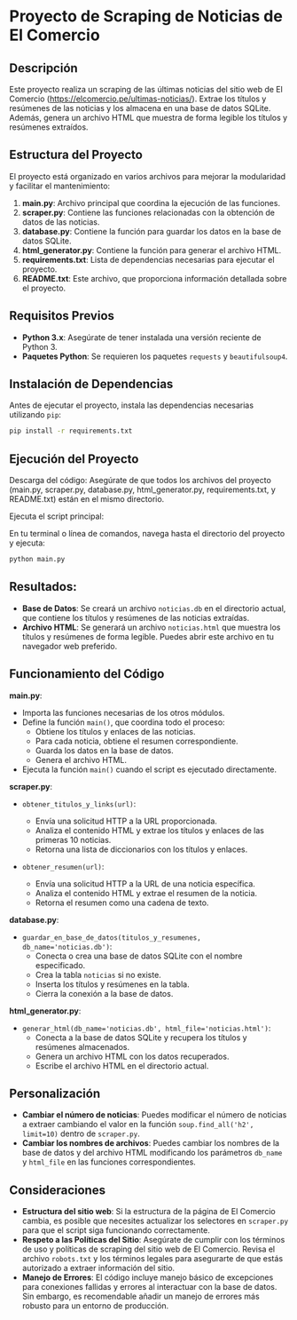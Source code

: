 
Proyecto de Scraping de Noticias de El Comercio
==============================================

Descripción
-----------

Este proyecto realiza un scraping de las últimas noticias del sitio web de El Comercio (https://elcomercio.pe/ultimas-noticias/). Extrae los títulos y resúmenes de las noticias y los almacena en una base de datos SQLite. Además, genera un archivo HTML que muestra de forma legible los títulos y resúmenes extraídos.

Estructura del Proyecto
-----------------------

El proyecto está organizado en varios archivos para mejorar la modularidad y facilitar el mantenimiento:

1. **main.py**: Archivo principal que coordina la ejecución de las funciones.
2. **scraper.py**: Contiene las funciones relacionadas con la obtención de datos de las noticias.
3. **database.py**: Contiene la función para guardar los datos en la base de datos SQLite.
4. **html_generator.py**: Contiene la función para generar el archivo HTML.
5. **requirements.txt**: Lista de dependencias necesarias para ejecutar el proyecto.
6. **README.txt**: Este archivo, que proporciona información detallada sobre el proyecto.

Requisitos Previos
------------------

- **Python 3.x**: Asegúrate de tener instalada una versión reciente de Python 3.
- **Paquetes Python**: Se requieren los paquetes `requests` y `beautifulsoup4`.

Instalación de Dependencias
---------------------------

Antes de ejecutar el proyecto, instala las dependencias necesarias utilizando `pip`:

```bash
pip install -r requirements.txt
```

Ejecución del Proyecto
----------------------

Descarga del código: Asegúrate de que todos los archivos del proyecto (main.py, scraper.py, database.py, html_generator.py, requirements.txt, y README.txt) están en el mismo directorio.

Ejecuta el script principal:

En tu terminal o línea de comandos, navega hasta el directorio del proyecto y ejecuta:

```bash
python main.py
```

Resultados:
-----------

- **Base de Datos**: Se creará un archivo `noticias.db` en el directorio actual, que contiene los títulos y resúmenes de las noticias extraídas.
- **Archivo HTML**: Se generará un archivo `noticias.html` que muestra los títulos y resúmenes de forma legible. Puedes abrir este archivo en tu navegador web preferido.

Funcionamiento del Código
-------------------------

**main.py**:
- Importa las funciones necesarias de los otros módulos.
- Define la función `main()`, que coordina todo el proceso:
  - Obtiene los títulos y enlaces de las noticias.
  - Para cada noticia, obtiene el resumen correspondiente.
  - Guarda los datos en la base de datos.
  - Genera el archivo HTML.
- Ejecuta la función `main()` cuando el script es ejecutado directamente.

**scraper.py**:

- `obtener_titulos_y_links(url)`:
  - Envía una solicitud HTTP a la URL proporcionada.
  - Analiza el contenido HTML y extrae los títulos y enlaces de las primeras 10 noticias.
  - Retorna una lista de diccionarios con los títulos y enlaces.

- `obtener_resumen(url)`:
  - Envía una solicitud HTTP a la URL de una noticia específica.
  - Analiza el contenido HTML y extrae el resumen de la noticia.
  - Retorna el resumen como una cadena de texto.

**database.py**:

- `guardar_en_base_de_datos(titulos_y_resumenes, db_name='noticias.db')`:
  - Conecta o crea una base de datos SQLite con el nombre especificado.
  - Crea la tabla `noticias` si no existe.
  - Inserta los títulos y resúmenes en la tabla.
  - Cierra la conexión a la base de datos.

**html_generator.py**:

- `generar_html(db_name='noticias.db', html_file='noticias.html')`:
  - Conecta a la base de datos SQLite y recupera los títulos y resúmenes almacenados.
  - Genera un archivo HTML con los datos recuperados.
  - Escribe el archivo HTML en el directorio actual.

Personalización
---------------

- **Cambiar el número de noticias**: Puedes modificar el número de noticias a extraer cambiando el valor en la función `soup.find_all('h2', limit=10)` dentro de `scraper.py`.
- **Cambiar los nombres de archivos**: Puedes cambiar los nombres de la base de datos y del archivo HTML modificando los parámetros `db_name` y `html_file` en las funciones correspondientes.

Consideraciones
---------------

- **Estructura del sitio web**: Si la estructura de la página de El Comercio cambia, es posible que necesites actualizar los selectores en `scraper.py` para que el script siga funcionando correctamente.
- **Respeto a las Políticas del Sitio**: Asegúrate de cumplir con los términos de uso y políticas de scraping del sitio web de El Comercio. Revisa el archivo `robots.txt` y los términos legales para asegurarte de que estás autorizado a extraer información del sitio.
- **Manejo de Errores**: El código incluye manejo básico de excepciones para conexiones fallidas y errores al interactuar con la base de datos. Sin embargo, es recomendable añadir un manejo de errores más robusto para un entorno de producción.
